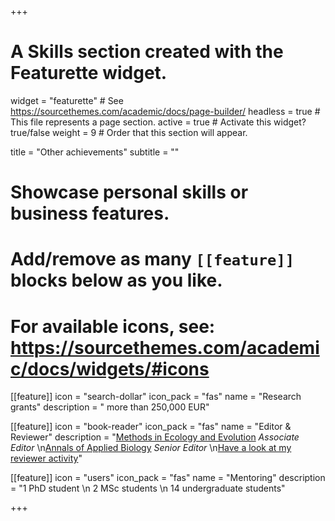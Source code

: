 +++
# A Skills section created with the Featurette widget.
widget = "featurette"  # See https://sourcethemes.com/academic/docs/page-builder/
headless = true  # This file represents a page section.
active = true  # Activate this widget? true/false
weight = 9  # Order that this section will appear.

title = "Other achievements"
subtitle = ""

# Showcase personal skills or business features.
# 
# Add/remove as many `[[feature]]` blocks below as you like.
# 
# For available icons, see: https://sourcethemes.com/academic/docs/widgets/#icons

[[feature]]
  icon = "search-dollar"
  icon_pack = "fas"
  name = "Research grants"
  description = " more than 250,000 EUR"

[[feature]]
  icon = "book-reader"
  icon_pack = "fas"
  name = "Editor & Reviewer"
  description = "[Methods in Ecology and Evolution](https://besjournals.onlinelibrary.wiley.com/journal/2041210X) *Associate Editor*  \n[Annals of Applied Biology](https://onlinelibrary.wiley.com/journal/17447348) *Senior Editor*   \n[Have a look at my reviewer activity](https://publons.com/author/1283862/antonino-malacrino)"  

[[feature]]
  icon = "users"
  icon_pack = "fas"
  name = "Mentoring"
  description = "1 PhD student  \n 2 MSc students  \n 14 undergraduate students"

+++
